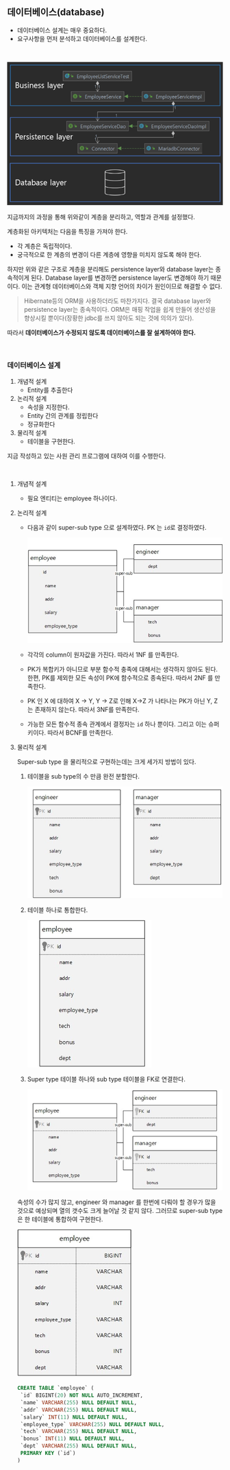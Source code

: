 ## 데이터베이스(database)

* 데이터베이스 설계는 매우 중요하다.
*  요구사항을 먼저 분석하고 데이터베이스를 설계한다.

<br>

![](database/architecture2.PNG)

지금까지의 과정을 통해 위와같이 계층을 분리하고, 역할과 관계를 설정했다.

계층화된 아키텍처는 다음을 특징을 가져야 한다.

* 각 계층은 독립적이다.
* 궁극적으로 한 계층의 변경이 다른 계층에 영향을 미치지 않도록 해야 한다.

하지만 위와 같은 구조로 계층을 분리해도 persistence layer와 database layer는 종속적이게 된다. Database layer를 변경하면 persistence layer도 변경해야 하기 때문이다. 이는 관계형 데이터베이스와 객체 지향 언어의 차이가 원인이므로 해결할 수 없다.

>  Hibernate등의 ORM을 사용하더라도 마찬가지다. 결국 database layer와 persistence layer는 종속적이다. ORM은 매핑 작업을 쉽게 만들어 생산성을 향상시킬 뿐이다(장황한 jdbc를 쓰지 않아도 되는 것에 의의가 있다).

따라서 __데이터베이스가 수정되지 않도록 데이터베이스를 잘 설계하여야 한다.__

<br>

### 데이터베이스 설계

1. 개념적 설계
   * Entity를 추출한다
2. 논리적 설계
   * 속성을 지정한다.
   * Entity 간의 관계를 정립한다
   * 정규화한다
3. 물리적 설계
   * 테이블을 구현한다.

지금 작성하고 있는 사원 관리 프로그램에 대하여 이를 수행한다.

<br>

1. 개념적 설계
   * 필요 엔티티는 employee 하나이다.

2. 논리적 설계

   * 다음과 같이 super-sub type 으로 설계하였다. PK 는 `id`로 결정하였다.

     ![](database/database1.jpg)

   * 각각의 column이 원자값을 가진다. 따라서 1NF 를 만족한다.
   * PK가 복합키가 아니므로 부분 함수적 충족에 대해서는 생각하지 않아도 된다. 한편, PK를 제외한 모든 속성이 PK에 함수적으로 종속된다. 따라서 2NF 를 만족한다.
   * PK 인 X 에 대하여 X → Y, Y → Z로 인해 X→Z  가 나타나는 PK가 아닌 Y, Z는 존재하지 않는다. 따라서 3NF를 만족한다.
   * 가능한 모든 함수적 종속 관계에서 결정자는 `id` 하나 뿐이다. 그리고 이는 슈퍼키이다. 따라서 BCNF를 만족한다.

3. 물리적 설계

   Super-sub type 을 물리적으로 구현하는데는 크게 세가지 방법이 있다.

   1. 테이블을 sub type의 수 만큼 완전 분할한다.

      ![](database/%EB%B6%84%ED%95%A0.jpg)

   2. 테이블 하나로 통합한다.

      ![](database/%ED%86%B5%ED%95%A9.jpg)

   3. Super type 테이블 하나와 sub type 테이블을 FK로 연결한다.

      ![](database/%ED%98%BC%ED%95%A9.jpg)

   속성의 수가 많지 않고, engineer 와 manager 를 한번에 다뤄야 할 경우가 많을 것으로 예상되며 열의 갯수도 크게 늘어날 것 같지 않다. 그러므로 super-sub type은 한 테이블에 통합하여 구현한다.

   ![](database/database2.jpg)

   ```sql
   CREATE TABLE `employee` (
   	`id` BIGINT(20) NOT NULL AUTO_INCREMENT,
   	`name` VARCHAR(255) NULL DEFAULT NULL,
   	`addr` VARCHAR(255) NULL DEFAULT NULL,
   	`salary` INT(11) NULL DEFAULT NULL,
   	`employee_type` VARCHAR(255) NULL DEFAULT NULL,
   	`tech` VARCHAR(255) NULL DEFAULT NULL,
   	`bonus` INT(11) NULL DEFAULT NULL,
   	`dept` VARCHAR(255) NULL DEFAULT NULL,
   	PRIMARY KEY (`id`)
   )
   ```

   

   

   